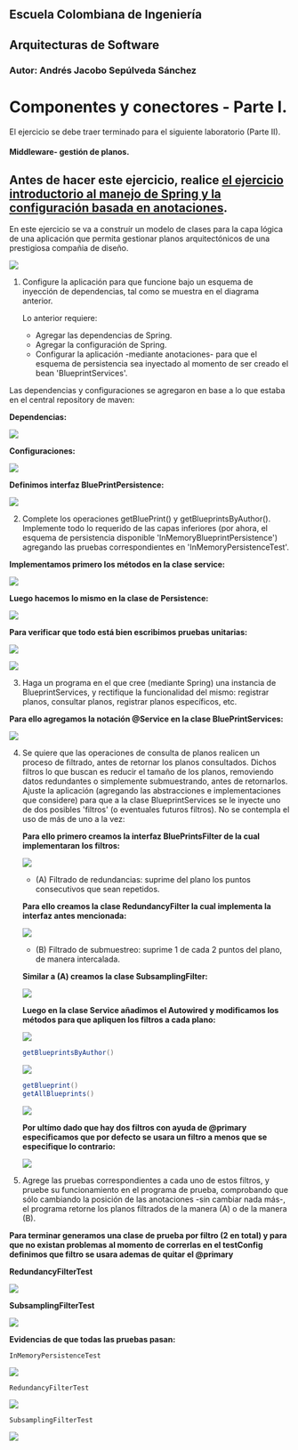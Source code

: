## Escuela Colombiana de Ingeniería

## Arquitecturas de Software

### Autor: Andrés Jacobo Sepúlveda Sánchez

# Componentes y conectores - Parte I.

El ejercicio se debe traer terminado para el siguiente laboratorio (Parte II).

#### Middleware- gestión de planos.


## Antes de hacer este ejercicio, realice [el ejercicio introductorio al manejo de Spring y la configuración basada en anotaciones](https://github.com/ARSW-ECI/Spring_LightweightCont_Annotation-DI_Example).

En este ejercicio se va a construír un modelo de clases para la capa lógica de una aplicación que permita gestionar planos arquitectónicos de una prestigiosa compañia de diseño. 

![](img/ClassDiagram1.png)

1. Configure la aplicación para que funcione bajo un esquema de inyección de dependencias, tal como se muestra en el diagrama anterior.


	Lo anterior requiere:

	* Agregar las dependencias de Spring.
	* Agregar la configuración de Spring.
	* Configurar la aplicación -mediante anotaciones- para que el esquema de persistencia sea inyectado al momento de ser creado el bean 'BlueprintServices'.

Las dependencias y configuraciones se agregaron en base a lo que estaba en el central repository de maven:

**Dependencias:**

![](img/dependencias.png)

**Configuraciones:**

![](img/configuracion.png)

**Definimos interfaz BluePrintPersistence:**

![](img/interfaz.png)

2. Complete los operaciones getBluePrint() y getBlueprintsByAuthor(). Implemente todo lo requerido de las capas inferiores (por ahora, el esquema de persistencia disponible 'InMemoryBlueprintPersistence') agregando las pruebas correspondientes en 'InMemoryPersistenceTest'.

**Implementamos primero los métodos en la clase service:**

![](img/metodosService.png)

**Luego hacemos lo mismo en la clase de Persistence:**

![](img/memoryMetodos.png)

**Para verificar que todo está bien escribimos pruebas unitarias:**

![](img/test1.png)

![](img/test2.png)

3. Haga un programa en el que cree (mediante Spring) una instancia de BlueprintServices, y rectifique la funcionalidad del mismo: registrar planos, consultar planos, registrar planos específicos, etc.

**Para ello agregamos la notación @Service en la clase BluePrintServices:**

![](img/service.png)

4. Se quiere que las operaciones de consulta de planos realicen un proceso de filtrado, antes de retornar los planos consultados. Dichos filtros lo que buscan es reducir el tamaño de los planos, removiendo datos redundantes o simplemente submuestrando, antes de retornarlos. Ajuste la aplicación (agregando las abstracciones e implementaciones que considere) para que a la clase BlueprintServices se le inyecte uno de dos posibles 'filtros' (o eventuales futuros filtros). No se contempla el uso de más de uno a la vez:
	
	**Para ello primero creamos la interfaz BluePrintsFilter de la cual implementaran los filtros:**

   ![](img/interfazFiltros.png)
	
    * (A) Filtrado de redundancias: suprime del plano los puntos consecutivos que sean repetidos.
   
	**Para ello creamos la clase RedundancyFilter la cual implementa la interfaz antes mencionada:**

   ![](img/redundancyFilter.png)

	* (B) Filtrado de submuestreo: suprime 1 de cada 2 puntos del plano, de manera intercalada.
   
    **Similar a (A) creamos la clase SubsamplingFilter:**

   ![](img/subSamplingFilter.png)
    
    **Luego en la clase Service añadimos el Autowired y modificamos los métodos para que apliquen los filtros a cada plano:**

   ![](img/serviceFilter.png)
    
    ```java
   getBlueprintsByAuthor()
    ```
   ![](img/filter1.png)
    
    ```java
   getBlueprint()
   getAllBlueprints()
    ```    

   ![](img/filter2.png)

    **Por ultímo dado que hay dos filtros con ayuda de @primary especificamos que por defecto se usara un filtro a menos que se especifique lo contrario:**

   ![](img/primary.png)

5. Agrege las pruebas correspondientes a cada uno de estos filtros, y pruebe su funcionamiento en el programa de prueba, comprobando que sólo cambiando la posición de las anotaciones -sin cambiar nada más-, el programa retorne los planos filtrados de la manera (A) o de la manera (B). 

**Para terminar generamos una clase de prueba por filtro (2 en total) y para que no existan problemas al momento de correrlas en el testConfig definimos que filtro se usara ademas de quitar el @primary** 

**RedundancyFilterTest**

![](img/redundancyFilterTest.png)

**SubsamplingFilterTest**

![](img/subsamplingFilterTest.png)

**Evidencias de que todas las pruebas pasan:**

```InMemoryPersistenceTest```

![](img/prueba1.png)

```RedundancyFilterTest```

![](img/prueba2.png)

```SubsamplingFilterTest```

![](img/prueba3.png)

